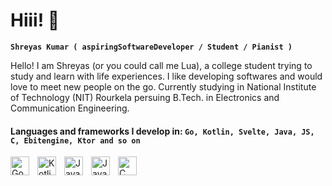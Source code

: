 # Hiii! 👋

**`Shreyas Kumar ( aspiringSoftwareDeveloper / Student / Pianist )`**

Hello! I am Shreyas (or you could call me Lua), a college student trying to study and learn with life experiences. I like developing softwares and would love to meet new people on the go. Currently studying in National Institute of Technology (NIT) Rourkela persuing B.Tech. in Electronics and Communication Engineering.

#### Languages and frameworks I develop in: `Go, Kotlin, Svelte, Java, JS, C, Ebitengine, Ktor and so on`
<img align="left" alt="Go" width="30px" height="30px" style="padding-right:10px;" src="https://upload.wikimedia.org/wikipedia/commons/0/05/Go_Logo_Blue.svg" />
<img align="left" alt="Kotlin" width="30px" style="padding-right:10px;" src="https://cdn.jsdelivr.net/gh/devicons/devicon@latest/icons/kotlin/kotlin-original.svg" />
<img align="left" alt="Java" width="30px" style="padding-right:10px;" src="https://cdn.jsdelivr.net/gh/devicons/devicon@latest/icons/java/java-original.svg" />
<img align="left" alt="Javascript" width="30px" style="padding-right:10px;" src="https://cdn.jsdelivr.net/gh/devicons/devicon@latest/icons/javascript/javascript-plain.svg" />
<img align="left" alt="C" width="30px" style="padding-right:10px;" src="https://cdn.jsdelivr.net/gh/devicons/devicon@latest/icons/c/c-original.svg" />
<br/>
